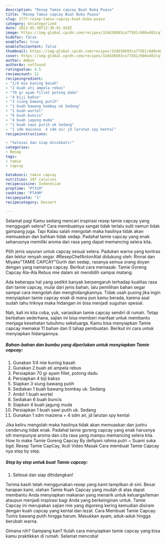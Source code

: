 ```yaml
---
description: "Resep Tamie capcay Buat Buka Puasa"
title: "Resep Tamie capcay Buat Buka Puasa"
slug: 2777-resep-tamie-capcay-buat-buka-puasa
category: Uncategorized
date: 2022-05-30T12:36:01.910Z
image: https://img-global.cpcdn.com/recipes/32dd38b93ca77581/680x482cq70/tamie-capcay-foto-resep-utama.jpg
hideToc: false
enableToc: true
enableTocContent: false
thumbnail: https://img-global.cpcdn.com/recipes/32dd38b93ca77581/680x482cq70/tamie-capcay-foto-resep-utama.jpg
cover: https://img-global.cpcdn.com/recipes/32dd38b93ca77581/680x482cq70/tamie-capcay-foto-resep-utama.jpg
author: Admin
authorAv: notfound
ratingvalue: 4.5
reviewcount: 11
recipeingredient:
- "1/4 mie kuning basah"
- "2 buah ati ampela rebus"
- "70 gr ayam fillet potong dadu"
- "4 biji bakso"
- "3 siung bawang putih"
- "1 buah bawang bombay uk Sedang"
- "1 buah wortel"
- "6 buah buncis"
- "4 buah jagung muda"
- "1 buah sawi putih uk Sedang"
- "1 sdm maizena  4 sdm air jd larutan spy kental"
recipeinstructions:

- "Selesai dan siap dinikmati!"
categories:
- Resep
tags:
- tamie
- capcay

katakunci: tamie capcay 
nutrition: 297 calories
recipecuisine: Indonesian
preptime: "PT31M"
cooktime: "PT49M"
recipeyield: "1"
recipecategory: Dessert

---
```



Selamat pagi Kamu sedang mencari inspirasi resep tamie capcay yang menggugah selera? Cara membuatnya sangat tidak terlalu sulit namun tidak gampang juga. Tapi Kalau salah mengolah maka hasilnya tidak akan memuaskan dan bahkan tidak sedap. Padahal tamie capcay yang enak seharusnya memiliki aroma dan rasa yang dapat memancing selera kita.


Pilih jenis sayuran untuk capcay sesuai selera. Padukan warna yang kontras dan tektur renyah segar. #ResepChefAntonAlat didukung oleh: Rinnai dan Miyako&#34;TAMIE CAPCAY&#34;Gurih dan sedap, rasanya semua orang doyan dengan yang namanya capcay. Berikut cara memasak: Tamie Goreng Capcay Ala-Ala Rebus mie dalam air mendidih sampai matang.

Ada beberapa hal yang sedikit banyak berpengaruh terhadap kualitas rasa dari tamie capcay, mulai dari jenis bahan, lalu pemilihan bahan segar sampai cara mengolah dan menghidangkannya. Tidak usah pusing jika ingin menyiapkan tamie capcay enak di mana pun kamu berada, karena asal sudah tahu triknya maka hidangan ini bisa menjadi suguhan spesial.


Nah, kali ini kita coba, yuk, variasikan tamie capcay sendiri di rumah. Tetap berbahan sederhana, sajian ini bisa memberi manfaat untuk membantu menjaga kesehatan tubuhmu sekeluarga. Kamu bisa menyiapkan Tamie capcay memakai 11 bahan dan 0 tahap pembuatan. Berikut ini cara untuk menyiapkan hidangannya.

<!--inarticleads1-->

##### Bahan-bahan dan bumbu yang diperlukan untuk menyiapkan Tamie capcay:

1. Gunakan 1/4 mie kuning basah
1. Gunakan 2 buah ati ampela rebus
1. Persiapkan 70 gr ayam fillet, potong dadu
1. Persiapkan 4 biji bakso
1. Siapkan 3 siung bawang putih
1. Sediakan 1 buah bawang bombay uk. Sedang
1. Ambil 1 buah wortel
1. Sediakan 6 buah buncis
1. Siapkan 4 buah jagung muda
1. Persiapkan 1 buah sawi putih uk. Sedang
1. Gunakan 1 sdm maizena + 4 sdm air, jd larutan spy kental


Jika keliru mengolah maka hasilnya tidak akan memuaskan dan justru cenderung tidak enak. Padahal tamie goreng capcay yang enak harusnya sih mempunyai aroma dan cita rasa yang mampu memancing selera kita. How to make Tamie Goreng Capcay By defiyani rahma putri ~ Suami suka bgd. Resep Tamie CapCay, Ikuti Video Masak Cara membuat Tamie Capcay nya step by step. 

<!--inarticleads2-->

##### Step by step untuk buat Tamie capcay:


1. Selesai dan siap dihidangkan!

Terima kasih telah menggunakan resep yang kami tampilkan di sini. Besar harapan kami, olahan Tamie Kuah Capcay yang mudah di atas dapat membantu Anda menyiapkan makanan yang menarik untuk keluarga/teman ataupun menjadi inspirasi bagi Anda yang berkeinginan untuk. Tamie Capcay ini merupakan sajian mie yang digoreng kering kemudian disiram dengan kuah capcay yang kental dan lezat. Cara Membuat Tamie Capcay: Tumis bawang putih hingga harum. Masukkan ayam, aduk-aduk hingga berubah warna. 

Gimana nih? Gampang kan? Itulah cara menyiapkan tamie capcay yang bisa kamu praktikkan di rumah. Selamat mencoba!
